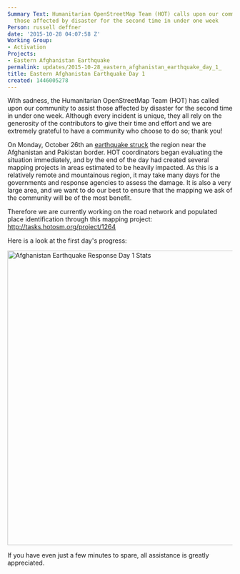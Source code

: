 ```yaml
---
Summary Text: Humanitarian OpenStreetMap Team (HOT) calls upon our community to assist
  those affected by disaster for the second time in under one week
Person: russell deffner
date: '2015-10-28 04:07:58 Z'
Working Group:
- Activation
Projects:
- Eastern Afghanistan Earthquake
permalink: updates/2015-10-28_eastern_afghanistan_earthquake_day_1_
title: Eastern Afghanistan Earthquake Day 1
created: 1446005278
---
```

<p id="docs-internal-guid-b4c50a29-ac9c-05e5-e7bb-b7a45c8bd135" dir="ltr">With sadness, the Humanitarian OpenStreetMap Team (HOT) has called upon our community to assist those affected by disaster for the second time in under one week. Although every incident is unique, they all rely on the generosity of the contributors to give their time and effort and we are extremely grateful to have a community who choose to do so; thank you!</p><p dir="ltr">On Monday, October 26th an <a href="http://www.aljazeera.com/news/2015/10/massive-earthquake-shakes-south-asia-151026092313888.html">earthquake struck</a> the region near the Afghanistan and Pakistan border. HOT coordinators began evaluating the situation immediately, and by the end of the day had created several mapping projects in areas estimated to be heavily impacted. As this is a relatively remote and mountainous region, it may take many days for the governments and response agencies to assess the damage. It is also a very large area, and we want to do our best to ensure that the mapping we ask of the community will be of the most benefit.</p><p dir="ltr">Therefore we are currently working on the road network and populated place identification through this mapping project: <a href="http://tasks.hotosm.org/project/1264">http://tasks.hotosm.org/project/1264</a></p><p>Here is a look at the first day's progress:</p><p><img title="Day 1 Stats" src="/sites/default/files/AfghanEarthquakeDay1.PNG" alt="Afghanistan Earthquake Response Day 1 Stats" height="660" width="1366"></p><p dir="ltr">If you have even just a few minutes to spare, all assistance is greatly appreciated.</p>
